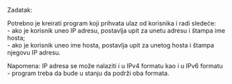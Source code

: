 Zadatak:

Potrebno je kreirati program koji prihvata ulaz od korisnika i radi sledeće: <br>
    - ako je korisnik uneo IP adresu, postavlja upit za unetu adresu i štampa ime hosta; <br>
    - ako je korisnik uneo ime hosta, postavlja upit za unetog hosta i štampa njegovu IP adresu.

Napomena: IP adresa se može nalaziti i u IPv4 formatu kao i u IPv6 formatu - program treba da bude u stanju da podrži oba formata.